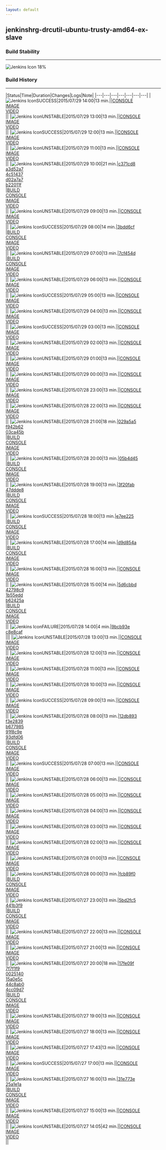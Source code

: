 ```yaml
---
layout: default
---
```

## jenkinshrg-drcutil-ubuntu-trusty-amd64-ex-slave
### Build Stability
___
![Jenkins Icon](http://jenkinshrg.github.io/images/48x48/health-00to19.png)
18%
  
### Build History
___
|Status|Time|Duration|Changes|Logs|Note|
|---|---|---|---|---|---|---|
|![Jenkins Icon](http://jenkinshrg.github.io/images/24x24/blue.png)SUCCESS|2015/07/29 14:00|13 min.||[CONSOLE](https://drive.google.com/file/d/0B54sHwaxmuM4VW5QaEQ4M19OU00/view?usp=drivesdk)<br>[IMAGE](https://drive.google.com/file/d/0B54sHwaxmuM4OUE3TGpkc0FtaFk/view?usp=drivesdk)<br>[VIDEO](https://drive.google.com/file/d/0B54sHwaxmuM4bEZUM3VyTzFYTjA/view?usp=drivesdk)<br>||
|![Jenkins Icon](http://jenkinshrg.github.io/images/24x24/yellow.png)UNSTABLE|2015/07/29 13:00|13 min.||[CONSOLE](https://drive.google.com/file/d/0B54sHwaxmuM4MGNGYnFUVmkya2c/view?usp=drivesdk)<br>[IMAGE](https://drive.google.com/file/d/0B54sHwaxmuM4RF9GX2lBVDQ1bzA/view?usp=drivesdk)<br>[VIDEO](https://drive.google.com/file/d/0B54sHwaxmuM4TjNIOVl4dTdOWFU/view?usp=drivesdk)<br>||
|![Jenkins Icon](http://jenkinshrg.github.io/images/24x24/blue.png)SUCCESS|2015/07/29 12:00|13 min.||[CONSOLE](https://drive.google.com/file/d/0B54sHwaxmuM4MU9UZUhsOTRiWGM/view?usp=drivesdk)<br>[IMAGE](https://drive.google.com/file/d/0B54sHwaxmuM4VllPdVJ0TFRXbUk/view?usp=drivesdk)<br>[VIDEO](https://drive.google.com/file/d/0B54sHwaxmuM4a1d4aE9oRFpEY1k/view?usp=drivesdk)<br>||
|![Jenkins Icon](http://jenkinshrg.github.io/images/24x24/yellow.png)UNSTABLE|2015/07/29 11:00|13 min.||[CONSOLE](https://drive.google.com/file/d/0B54sHwaxmuM4MTRiV0FOX3ROVk0/view?usp=drivesdk)<br>[IMAGE](https://drive.google.com/file/d/0B54sHwaxmuM4Z2h1N2VHNGpiRVU/view?usp=drivesdk)<br>[VIDEO](https://drive.google.com/file/d/0B54sHwaxmuM4aW1tRjZMcno5UEk/view?usp=drivesdk)<br>||
|![Jenkins Icon](http://jenkinshrg.github.io/images/24x24/yellow.png)UNSTABLE|2015/07/29 10:00|21 min.|[c371cd8](https://github.com/jrl-umi3218/hrpsys-humanoid/commit/c371cd8aaef4b9eb1d705ee19831ed3e9b955381)<br>[a3d52a7](https://github.com/jrl-umi3218/hrpsys-humanoid/commit/a3d52a7ca0a607caeca1b578d9b5a6456c6836a1)<br>[4c51437](https://github.com/jrl-umi3218/hrpsys-humanoid/commit/4c51437c699324e0c90dc68b5d128dfb5186489c)<br>[d02a7a7](https://github.com/jrl-umi3218/hrpsys-humanoid/commit/d02a7a733b78ba23f1adce96fa5a127de889fa18)<br>[b22011f](https://github.com/jrl-umi3218/hrpsys-humanoid/commit/b22011f93cb8d4a3de621a7fb407e4ac9f048173)<br>|[BUILD](https://drive.google.com/file/d/0B54sHwaxmuM4bmhIdW00TW5zNU0/view?usp=drivesdk)<br>[CONSOLE](https://drive.google.com/file/d/0B54sHwaxmuM4Uy1BeUtSM2s4T2c/view?usp=drivesdk)<br>[IMAGE](https://drive.google.com/file/d/0B54sHwaxmuM4TjRxSnhKbjJmeVk/view?usp=drivesdk)<br>[VIDEO](https://drive.google.com/file/d/0B54sHwaxmuM4Y0d0LXdZbWhiTFk/view?usp=drivesdk)<br>||
|![Jenkins Icon](http://jenkinshrg.github.io/images/24x24/yellow.png)UNSTABLE|2015/07/29 09:00|13 min.||[CONSOLE](https://drive.google.com/file/d/0B54sHwaxmuM4eUlkNjF4SEhEaXM/view?usp=drivesdk)<br>[IMAGE](https://drive.google.com/file/d/0B54sHwaxmuM4LU5pZkFFWXcweUU/view?usp=drivesdk)<br>[VIDEO](https://drive.google.com/file/d/0B54sHwaxmuM4b0xhLWVocjNUZms/view?usp=drivesdk)<br>||
|![Jenkins Icon](http://jenkinshrg.github.io/images/24x24/blue.png)SUCCESS|2015/07/29 08:00|14 min.|[3bdd6cf](https://github.com/fkanehiro/hrpsys-base/commit/3bdd6cf136c94f5fdc0bfad29b85f208db96eba9)<br>|[BUILD](https://drive.google.com/file/d/0B54sHwaxmuM4ZkhUa0tNS2RHOFU/view?usp=drivesdk)<br>[CONSOLE](https://drive.google.com/file/d/0B54sHwaxmuM4bjNhZGpBTWpHQ3M/view?usp=drivesdk)<br>[IMAGE](https://drive.google.com/file/d/0B54sHwaxmuM4ZzBHZkhyWmxQQWs/view?usp=drivesdk)<br>[VIDEO](https://drive.google.com/file/d/0B54sHwaxmuM4WGNJbUpyUUU4Q0U/view?usp=drivesdk)<br>||
|![Jenkins Icon](http://jenkinshrg.github.io/images/24x24/yellow.png)UNSTABLE|2015/07/29 07:00|13 min.|[7cf454d](https://github.com/fkanehiro/hrpsys-base/commit/7cf454d39cd7f108c394604e1dc833f02b636d7f)<br>|[BUILD](https://drive.google.com/file/d/0B54sHwaxmuM4dENhMkRYemR6N2s/view?usp=drivesdk)<br>[CONSOLE](https://drive.google.com/file/d/0B54sHwaxmuM4SXktYW1oVkJDQ0E/view?usp=drivesdk)<br>[IMAGE](https://drive.google.com/file/d/0B54sHwaxmuM4OG1BdUttdmFrc1k/view?usp=drivesdk)<br>[VIDEO](https://drive.google.com/file/d/0B54sHwaxmuM4V0EtWkJQTzk3Yzg/view?usp=drivesdk)<br>||
|![Jenkins Icon](http://jenkinshrg.github.io/images/24x24/yellow.png)UNSTABLE|2015/07/29 06:00|13 min.||[CONSOLE](https://drive.google.com/file/d/0B54sHwaxmuM4ejlZYllzNW4xNEU/view?usp=drivesdk)<br>[IMAGE](https://drive.google.com/file/d/0B54sHwaxmuM4X2lNbnVOaXBjWVk/view?usp=drivesdk)<br>[VIDEO](https://drive.google.com/file/d/0B54sHwaxmuM4cXNxVW9CVUJMbWc/view?usp=drivesdk)<br>||
|![Jenkins Icon](http://jenkinshrg.github.io/images/24x24/blue.png)SUCCESS|2015/07/29 05:00|13 min.||[CONSOLE](https://drive.google.com/file/d/0B54sHwaxmuM4VGxjZU5za0NPSm8/view?usp=drivesdk)<br>[IMAGE](https://drive.google.com/file/d/0B54sHwaxmuM4R3ZJYlk5UVE0N3M/view?usp=drivesdk)<br>[VIDEO](https://drive.google.com/file/d/0B54sHwaxmuM4NkhmY2NPOXZ3T1k/view?usp=drivesdk)<br>||
|![Jenkins Icon](http://jenkinshrg.github.io/images/24x24/yellow.png)UNSTABLE|2015/07/29 04:00|13 min.||[CONSOLE](https://drive.google.com/file/d/0B54sHwaxmuM4amlSbElkcXRlNGs/view?usp=drivesdk)<br>[IMAGE](https://drive.google.com/file/d/0B54sHwaxmuM4V29TQ1pvb2k4YmM/view?usp=drivesdk)<br>[VIDEO](https://drive.google.com/file/d/0B54sHwaxmuM4SXd0c29TanlZbGc/view?usp=drivesdk)<br>||
|![Jenkins Icon](http://jenkinshrg.github.io/images/24x24/blue.png)SUCCESS|2015/07/29 03:00|13 min.||[CONSOLE](https://drive.google.com/file/d/0B54sHwaxmuM4NzFZUzgtb1kwMlk/view?usp=drivesdk)<br>[IMAGE](https://drive.google.com/file/d/0B54sHwaxmuM4dnhJejBpTWZjbzA/view?usp=drivesdk)<br>[VIDEO](https://drive.google.com/file/d/0B54sHwaxmuM4VmpHRmhINEJuWk0/view?usp=drivesdk)<br>||
|![Jenkins Icon](http://jenkinshrg.github.io/images/24x24/yellow.png)UNSTABLE|2015/07/29 02:00|13 min.||[CONSOLE](https://drive.google.com/file/d/0B54sHwaxmuM4LWxEcFl4b0JMVDQ/view?usp=drivesdk)<br>[IMAGE](https://drive.google.com/file/d/0B54sHwaxmuM4eWZCWGk4WU9NcHc/view?usp=drivesdk)<br>[VIDEO](https://drive.google.com/file/d/0B54sHwaxmuM4enlBME1ldkp2dVU/view?usp=drivesdk)<br>||
|![Jenkins Icon](http://jenkinshrg.github.io/images/24x24/yellow.png)UNSTABLE|2015/07/29 01:00|13 min.||[CONSOLE](https://drive.google.com/file/d/0B54sHwaxmuM4ZXFpeFBMQlZhYm8/view?usp=drivesdk)<br>[IMAGE](https://drive.google.com/file/d/0B54sHwaxmuM4OXR5bHV3SHRzelE/view?usp=drivesdk)<br>[VIDEO](https://drive.google.com/file/d/0B54sHwaxmuM4Qy1neDYxZ0djdWs/view?usp=drivesdk)<br>||
|![Jenkins Icon](http://jenkinshrg.github.io/images/24x24/yellow.png)UNSTABLE|2015/07/29 00:00|13 min.||[CONSOLE](https://drive.google.com/file/d/0B54sHwaxmuM4eks1bVhaSTV0VUU/view?usp=drivesdk)<br>[IMAGE](https://drive.google.com/file/d/0B54sHwaxmuM4dGk0dENVdy1rNWc/view?usp=drivesdk)<br>[VIDEO](https://drive.google.com/file/d/0B54sHwaxmuM4M1NKb0pEYnNTSVk/view?usp=drivesdk)<br>||
|![Jenkins Icon](http://jenkinshrg.github.io/images/24x24/yellow.png)UNSTABLE|2015/07/28 23:00|13 min.||[CONSOLE](https://drive.google.com/file/d/0B54sHwaxmuM4X0Vib0laWmJzZE0/view?usp=drivesdk)<br>[IMAGE](https://drive.google.com/file/d/0B54sHwaxmuM4djVsWlN5Z29fWWc/view?usp=drivesdk)<br>[VIDEO](https://drive.google.com/file/d/0B54sHwaxmuM4bGx5RHF4bklPZDQ/view?usp=drivesdk)<br>||
|![Jenkins Icon](http://jenkinshrg.github.io/images/24x24/yellow.png)UNSTABLE|2015/07/28 22:00|13 min.||[CONSOLE](https://drive.google.com/file/d/0B54sHwaxmuM4di1qVzdrQmpoYU0/view?usp=drivesdk)<br>[IMAGE](https://drive.google.com/file/d/0B54sHwaxmuM4UXBCcVZGUEtFbmM/view?usp=drivesdk)<br>[VIDEO](https://drive.google.com/file/d/0B54sHwaxmuM4OG5qakt2d04tYjA/view?usp=drivesdk)<br>||
|![Jenkins Icon](http://jenkinshrg.github.io/images/24x24/yellow.png)UNSTABLE|2015/07/28 21:00|18 min.|[029a5a5](https://github.com/jrl-umi3218/hmc2/commit/029a5a50cb83e3e3253fb0e332be037ad4fe4984)<br>[f942b62](https://github.com/jrl-umi3218/hrpsys-humanoid/commit/f942b622993b4ba9755beb79060b2fc2531321c4)<br>[03ca45b](https://github.com/jrl-umi3218/hrpsys-humanoid/commit/03ca45b16da9ba6aea88cf8fd51b8f87267fdc1a)<br>|[BUILD](https://drive.google.com/file/d/0B54sHwaxmuM4REJPZENQSWpjVWc/view?usp=drivesdk)<br>[CONSOLE](https://drive.google.com/file/d/0B54sHwaxmuM4MFB1T1V2YTh3MTQ/view?usp=drivesdk)<br>[IMAGE](https://drive.google.com/file/d/0B54sHwaxmuM4ZUV1bUNYOHRmeWc/view?usp=drivesdk)<br>[VIDEO](https://drive.google.com/file/d/0B54sHwaxmuM4S1ItaVJudjJIWnM/view?usp=drivesdk)<br>||
|![Jenkins Icon](http://jenkinshrg.github.io/images/24x24/yellow.png)UNSTABLE|2015/07/28 20:00|13 min.|[05b4d45](https://github.com/jrl-umi3218/hrpsys-humanoid/commit/05b4d4535ba3d516e91c44a5c09686c99375b040)<br>|[BUILD](https://drive.google.com/file/d/0B54sHwaxmuM4ZTd1Z19mZGRnbE0/view?usp=drivesdk)<br>[CONSOLE](https://drive.google.com/file/d/0B54sHwaxmuM4bXhFN2cyRjdOaUU/view?usp=drivesdk)<br>[IMAGE](https://drive.google.com/file/d/0B54sHwaxmuM4RzlMejRNbm9vcmc/view?usp=drivesdk)<br>[VIDEO](https://drive.google.com/file/d/0B54sHwaxmuM4UTc4bmhYd3lYYTQ/view?usp=drivesdk)<br>||
|![Jenkins Icon](http://jenkinshrg.github.io/images/24x24/yellow.png)UNSTABLE|2015/07/28 19:00|13 min.|[3f20fab](https://github.com/fkanehiro/hrpsys-base/commit/3f20fab8feda6709cc9068cd3d921aa07b5b6c12)<br>[47ddde8](https://github.com/jrl-umi3218/hrpsys-humanoid/commit/47ddde8db2d067922ffbcc1ade298da41aaa2eb3)<br>|[BUILD](https://drive.google.com/file/d/0B54sHwaxmuM4OHNGUVZwbWNrU3c/view?usp=drivesdk)<br>[CONSOLE](https://drive.google.com/file/d/0B54sHwaxmuM4RXc3eWZ6SFJuYjg/view?usp=drivesdk)<br>[IMAGE](https://drive.google.com/file/d/0B54sHwaxmuM4a3ZjaUtpclp3VFU/view?usp=drivesdk)<br>[VIDEO](https://drive.google.com/file/d/0B54sHwaxmuM4WnI2NktNdE5RZEk/view?usp=drivesdk)<br>||
|![Jenkins Icon](http://jenkinshrg.github.io/images/24x24/blue.png)SUCCESS|2015/07/28 18:00|13 min.|[e7ee225](https://github.com/jrl-umi3218/hrpsys-humanoid/commit/e7ee22562be9cda2487f0da69c015f4f1d38a76a)<br>|[BUILD](https://drive.google.com/file/d/0B54sHwaxmuM4djRLeXNvNFF0TVU/view?usp=drivesdk)<br>[CONSOLE](https://drive.google.com/file/d/0B54sHwaxmuM4dkg1RnQ5RGJsNk0/view?usp=drivesdk)<br>[IMAGE](https://drive.google.com/file/d/0B54sHwaxmuM4ZldSRk1QQl9HZlE/view?usp=drivesdk)<br>[VIDEO](https://drive.google.com/file/d/0B54sHwaxmuM4ZkFMOTFMREplUlE/view?usp=drivesdk)<br>||
|![Jenkins Icon](http://jenkinshrg.github.io/images/24x24/yellow.png)UNSTABLE|2015/07/28 17:00|14 min.|[d9d854a](https://github.com/jrl-umi3218/hrp2-drc/commit/d9d854a7f05532f048643fb2786e38eb3077ee97)<br>|[BUILD](https://drive.google.com/file/d/0B54sHwaxmuM4emtmdkowZkhDZW8/view?usp=drivesdk)<br>[CONSOLE](https://drive.google.com/file/d/0B54sHwaxmuM4d1BfSTFuN21kUDg/view?usp=drivesdk)<br>[IMAGE](https://drive.google.com/file/d/0B54sHwaxmuM4bjFtbWQ2TDV1aHc/view?usp=drivesdk)<br>[VIDEO](https://drive.google.com/file/d/0B54sHwaxmuM4ZTQ0aURKR190dUE/view?usp=drivesdk)<br>||
|![Jenkins Icon](http://jenkinshrg.github.io/images/24x24/yellow.png)UNSTABLE|2015/07/28 16:00|13 min.||[CONSOLE](https://drive.google.com/file/d/0B54sHwaxmuM4Q1ZhM1hTbU1HMGM/view?usp=drivesdk)<br>[IMAGE](https://drive.google.com/file/d/0B54sHwaxmuM4dEJFT2paaVhUYkk/view?usp=drivesdk)<br>[VIDEO](https://drive.google.com/file/d/0B54sHwaxmuM4MjdfNTdDeUE1ckk/view?usp=drivesdk)<br>||
|![Jenkins Icon](http://jenkinshrg.github.io/images/24x24/yellow.png)UNSTABLE|2015/07/28 15:00|14 min.|[5d6cbbd](https://github.com/jrl-umi3218/hmc2/commit/5d6cbbdb796c14c0f5c6adfeb129a07bd3930733)<br>[42798c9](https://github.com/jrl-umi3218/hmc2/commit/42798c9973a33cb500910bf0a410e8a74516a488)<br>[1b55edd](https://github.com/jrl-umi3218/hrpsys-humanoid/commit/1b55edd17ef06dc36fab668b6b87665b6becd8f7)<br>[b62425a](https://github.com/jrl-umi3218/hrpsys-humanoid/commit/b62425a4244bf5210d5818ff4e4012592f79bb28)<br>|[BUILD](https://drive.google.com/file/d/0B54sHwaxmuM4cmhZUjBubWs5SG8/view?usp=drivesdk)<br>[CONSOLE](https://drive.google.com/file/d/0B54sHwaxmuM4TkdyZTlPQmJKUmM/view?usp=drivesdk)<br>[IMAGE](https://drive.google.com/file/d/0B54sHwaxmuM4VFhRQVk3ZTFxQk0/view?usp=drivesdk)<br>[VIDEO](https://drive.google.com/file/d/0B54sHwaxmuM4YUhxOFRPeno2MUk/view?usp=drivesdk)<br>||
|![Jenkins Icon](http://jenkinshrg.github.io/images/24x24/red.png)FAILURE|2015/07/28 14:00|4 min.|[9bcb93e](https://github.com/jrl-umi3218/hmc2/commit/9bcb93e10c6c29f8bea862f4d8c07d999bfe29aa)<br>[c8e8caf](https://github.com/jrl-umi3218/hrpsys-humanoid/commit/c8e8caf0fc1dc0a7dcf6c4f404da13720fd63de2)<br>|||
|![Jenkins Icon](http://jenkinshrg.github.io/images/24x24/yellow.png)UNSTABLE|2015/07/28 13:00|13 min.||[CONSOLE](https://drive.google.com/file/d/0B54sHwaxmuM4VURWUEZEdk91ZTQ/view?usp=drivesdk)<br>[IMAGE](https://drive.google.com/file/d/0B54sHwaxmuM4dGc1Rm1PMG5sRlE/view?usp=drivesdk)<br>[VIDEO](https://drive.google.com/file/d/0B54sHwaxmuM4b3otb3E2T0NQR3M/view?usp=drivesdk)<br>||
|![Jenkins Icon](http://jenkinshrg.github.io/images/24x24/yellow.png)UNSTABLE|2015/07/28 12:00|13 min.||[CONSOLE](https://drive.google.com/file/d/0B54sHwaxmuM4T29JOWN5Y25nLVU/view?usp=drivesdk)<br>[IMAGE](https://drive.google.com/file/d/0B54sHwaxmuM4MmtOZ21WZTVkck0/view?usp=drivesdk)<br>[VIDEO](https://drive.google.com/file/d/0B54sHwaxmuM4eTJFbzhHRTJyX3c/view?usp=drivesdk)<br>||
|![Jenkins Icon](http://jenkinshrg.github.io/images/24x24/yellow.png)UNSTABLE|2015/07/28 11:00|13 min.||[CONSOLE](https://drive.google.com/file/d/0B54sHwaxmuM4TTVlV1E2b3M2c1k/view?usp=drivesdk)<br>[IMAGE](https://drive.google.com/file/d/0B54sHwaxmuM4TlNxTVlTRUJUVnM/view?usp=drivesdk)<br>[VIDEO](https://drive.google.com/file/d/0B54sHwaxmuM4OHRUR0U3Mm93Nkk/view?usp=drivesdk)<br>||
|![Jenkins Icon](http://jenkinshrg.github.io/images/24x24/yellow.png)UNSTABLE|2015/07/28 10:00|13 min.||[CONSOLE](https://drive.google.com/file/d/0B54sHwaxmuM4MGZ2UDF3Z3FFM0U/view?usp=drivesdk)<br>[IMAGE](https://drive.google.com/file/d/0B54sHwaxmuM4eWtyUDNnM2dUTkE/view?usp=drivesdk)<br>[VIDEO](https://drive.google.com/file/d/0B54sHwaxmuM4WWxRZk9PMkl1REk/view?usp=drivesdk)<br>||
|![Jenkins Icon](http://jenkinshrg.github.io/images/24x24/blue.png)SUCCESS|2015/07/28 09:00|13 min.||[CONSOLE](https://drive.google.com/file/d/0B54sHwaxmuM4UlZOY2h2N3FrMms/view?usp=drivesdk)<br>[IMAGE](https://drive.google.com/file/d/0B54sHwaxmuM4eXZSa2xXMkJwNms/view?usp=drivesdk)<br>[VIDEO](https://drive.google.com/file/d/0B54sHwaxmuM4Q3BnaDV0NWJqeFU/view?usp=drivesdk)<br>||
|![Jenkins Icon](http://jenkinshrg.github.io/images/24x24/yellow.png)UNSTABLE|2015/07/28 08:00|13 min.|[12db893](https://github.com/fkanehiro/hrpsys-base/commit/12db893d2cd67e84bf98f1843ecbfcdc81e4f2a3)<br>[f3e2839](https://github.com/fkanehiro/hrpsys-base/commit/f3e2839cac5291c07f44a0e239ee3cc8d8ef4fef)<br>[b677985](https://github.com/fkanehiro/hrpsys-base/commit/b677985b388b747fcdbde285f441ca0c8ecb0f81)<br>[91f8c9e](https://github.com/fkanehiro/hrpsys-base/commit/91f8c9eb34fa013ec73d3fe58c93da85937a873d)<br>[93dfd06](https://github.com/fkanehiro/hrpsys-base/commit/93dfd065a03424f30166cfe24731b603caa8fe6f)<br>|[BUILD](https://drive.google.com/file/d/0B54sHwaxmuM4bVNTRlFucFNiZEk/view?usp=drivesdk)<br>[CONSOLE](https://drive.google.com/file/d/0B54sHwaxmuM4dUptMmZlbXQyOFE/view?usp=drivesdk)<br>[IMAGE](https://drive.google.com/file/d/0B54sHwaxmuM4Ym1qby14SWZicDQ/view?usp=drivesdk)<br>[VIDEO](https://drive.google.com/file/d/0B54sHwaxmuM4UklMUXl1cGg2MXc/view?usp=drivesdk)<br>||
|![Jenkins Icon](http://jenkinshrg.github.io/images/24x24/blue.png)SUCCESS|2015/07/28 07:00|13 min.||[CONSOLE](https://drive.google.com/file/d/0B54sHwaxmuM4bFNlazNGZ1FVaE0/view?usp=drivesdk)<br>[IMAGE](https://drive.google.com/file/d/0B54sHwaxmuM4dlZVZVZTOXZRUGc/view?usp=drivesdk)<br>[VIDEO](https://drive.google.com/file/d/0B54sHwaxmuM4UUVoYW12TWJrUjg/view?usp=drivesdk)<br>||
|![Jenkins Icon](http://jenkinshrg.github.io/images/24x24/yellow.png)UNSTABLE|2015/07/28 06:00|13 min.||[CONSOLE](https://drive.google.com/file/d/0B54sHwaxmuM4X1BoU09oUFBRVFk/view?usp=drivesdk)<br>[IMAGE](https://drive.google.com/file/d/0B54sHwaxmuM4UjhPUWlDd2x4T1E/view?usp=drivesdk)<br>[VIDEO](https://drive.google.com/file/d/0B54sHwaxmuM4MnY3WnlhVXhLRlE/view?usp=drivesdk)<br>||
|![Jenkins Icon](http://jenkinshrg.github.io/images/24x24/yellow.png)UNSTABLE|2015/07/28 05:00|13 min.||[CONSOLE](https://drive.google.com/file/d/0B54sHwaxmuM4T1ROVlBBVTdSbzg/view?usp=drivesdk)<br>[IMAGE](https://drive.google.com/file/d/0B54sHwaxmuM4NDk2Z0NEdmoyUXc/view?usp=drivesdk)<br>[VIDEO](https://drive.google.com/file/d/0B54sHwaxmuM4TFlBWHlpbElwbms/view?usp=drivesdk)<br>||
|![Jenkins Icon](http://jenkinshrg.github.io/images/24x24/yellow.png)UNSTABLE|2015/07/28 04:00|13 min.||[CONSOLE](https://drive.google.com/file/d/0B54sHwaxmuM4N0VPYnJMc1FweWs/view?usp=drivesdk)<br>[IMAGE](https://drive.google.com/file/d/0B54sHwaxmuM4T1NLcVZ6Njd0Qms/view?usp=drivesdk)<br>[VIDEO](https://drive.google.com/file/d/0B54sHwaxmuM4TVIxWWxpQjFqOHM/view?usp=drivesdk)<br>||
|![Jenkins Icon](http://jenkinshrg.github.io/images/24x24/yellow.png)UNSTABLE|2015/07/28 03:00|13 min.||[CONSOLE](https://drive.google.com/file/d/0B54sHwaxmuM4NE83UWNlUmw3WlU/view?usp=drivesdk)<br>[IMAGE](https://drive.google.com/file/d/0B54sHwaxmuM4aDl2Ykg5aTFpVEk/view?usp=drivesdk)<br>[VIDEO](https://drive.google.com/file/d/0B54sHwaxmuM4NGdfWUphVi1oOEU/view?usp=drivesdk)<br>||
|![Jenkins Icon](http://jenkinshrg.github.io/images/24x24/yellow.png)UNSTABLE|2015/07/28 02:00|13 min.||[CONSOLE](https://drive.google.com/file/d/0B54sHwaxmuM4ZW55X3BEbGY3aEU/view?usp=drivesdk)<br>[IMAGE](https://drive.google.com/file/d/0B54sHwaxmuM4YnREQWJwU0k3eXM/view?usp=drivesdk)<br>[VIDEO](https://drive.google.com/file/d/0B54sHwaxmuM4dWFRSnhuTDRHekU/view?usp=drivesdk)<br>||
|![Jenkins Icon](http://jenkinshrg.github.io/images/24x24/yellow.png)UNSTABLE|2015/07/28 01:00|13 min.||[CONSOLE](https://drive.google.com/file/d/0B54sHwaxmuM4U2w4NzRtaDc2YWs/view?usp=drivesdk)<br>[IMAGE](https://drive.google.com/file/d/0B54sHwaxmuM4N0p5cF8xU1h6Skk/view?usp=drivesdk)<br>[VIDEO](https://drive.google.com/file/d/0B54sHwaxmuM4S2hEdExscmlhaGc/view?usp=drivesdk)<br>||
|![Jenkins Icon](http://jenkinshrg.github.io/images/24x24/yellow.png)UNSTABLE|2015/07/28 00:00|13 min.|[fcb89f0](https://github.com/jrl-umi3218/hmc2/commit/fcb89f0a08fd431cf55bcce835744ea569c92614)<br>|[BUILD](https://drive.google.com/file/d/0B54sHwaxmuM4elZMVERpaGl2ckU/view?usp=drivesdk)<br>[CONSOLE](https://drive.google.com/file/d/0B54sHwaxmuM4NW5Wal9HOC1tUW8/view?usp=drivesdk)<br>[IMAGE](https://drive.google.com/file/d/0B54sHwaxmuM4ODA1T1diZWNFclU/view?usp=drivesdk)<br>[VIDEO](https://drive.google.com/file/d/0B54sHwaxmuM4SzNoZDRsc2ppRTQ/view?usp=drivesdk)<br>||
|![Jenkins Icon](http://jenkinshrg.github.io/images/24x24/yellow.png)UNSTABLE|2015/07/27 23:00|13 min.|[5bd2fc5](https://github.com/fkanehiro/hrpsys-base/commit/5bd2fc5c4207936be7fb08460a2597bef6c006b5)<br>[441b3f9](https://github.com/fkanehiro/hrpsys-base/commit/441b3f98270d7a15caff7ea601c1e12e2c720ba6)<br>|[BUILD](https://drive.google.com/file/d/0B54sHwaxmuM4M1BETFpYcS1CVm8/view?usp=drivesdk)<br>[CONSOLE](https://drive.google.com/file/d/0B54sHwaxmuM4dVdqVklHYUdtWlE/view?usp=drivesdk)<br>[IMAGE](https://drive.google.com/file/d/0B54sHwaxmuM4UjF0TmZ6VExzdUE/view?usp=drivesdk)<br>[VIDEO](https://drive.google.com/file/d/0B54sHwaxmuM4SndSWVVRTXVYdGs/view?usp=drivesdk)<br>||
|![Jenkins Icon](http://jenkinshrg.github.io/images/24x24/yellow.png)UNSTABLE|2015/07/27 22:00|13 min.||[CONSOLE](https://drive.google.com/file/d/0B54sHwaxmuM4c014clE1MTBUcEU/view?usp=drivesdk)<br>[IMAGE](https://drive.google.com/file/d/0B54sHwaxmuM4Zzh2VXJPejQ3bDg/view?usp=drivesdk)<br>[VIDEO](https://drive.google.com/file/d/0B54sHwaxmuM4N0pGNlc5dEdlT0U/view?usp=drivesdk)<br>||
|![Jenkins Icon](http://jenkinshrg.github.io/images/24x24/yellow.png)UNSTABLE|2015/07/27 21:00|13 min.||[CONSOLE](https://drive.google.com/file/d/0B54sHwaxmuM4NWRUNnZvMFhrVlU/view?usp=drivesdk)<br>[IMAGE](https://drive.google.com/file/d/0B54sHwaxmuM4eUpsT2xhcXJWN3M/view?usp=drivesdk)<br>[VIDEO](https://drive.google.com/file/d/0B54sHwaxmuM4VkN3NHc4ZFF4ZEE/view?usp=drivesdk)<br>||
|![Jenkins Icon](http://jenkinshrg.github.io/images/24x24/yellow.png)UNSTABLE|2015/07/27 20:00|18 min.|[17fe09f](https://github.com/jrl-umi3218/hmc2/commit/17fe09f03d1d4b2a133c2b6c50e260e45102acb8)<br>[7f7f1f9](https://github.com/jrl-umi3218/hmc2/commit/7f7f1f9fe3d11298d0bee7d13890d08e95068351)<br>[0025140](https://github.com/jrl-umi3218/hmc2/commit/00251405849da1831c10d07cbdc9fa8457861535)<br>[15a0e5c](https://github.com/jrl-umi3218/hmc2/commit/15a0e5c06a1b1df038bc340901c8ac7e5f32234c)<br>[44c8ab0](https://github.com/jrl-umi3218/hrpsys-humanoid/commit/44c8ab0fed9803a5230416832d6d587e21f48abb)<br>[4cc09d7](https://github.com/jrl-umi3218/hrpsys-humanoid/commit/4cc09d7c17e09908f4d7d6bfacc8835e6bdcd5c8)<br>|[BUILD](https://drive.google.com/file/d/0B54sHwaxmuM4Qy1Tbkl6b2hneW8/view?usp=drivesdk)<br>[CONSOLE](https://drive.google.com/file/d/0B54sHwaxmuM4Wm5YTUxBZ1FITkE/view?usp=drivesdk)<br>[IMAGE](https://drive.google.com/file/d/0B54sHwaxmuM4M29hcG9aa0FRZWM/view?usp=drivesdk)<br>[VIDEO](https://drive.google.com/file/d/0B54sHwaxmuM4NXYtTzJiaXdwNzA/view?usp=drivesdk)<br>||
|![Jenkins Icon](http://jenkinshrg.github.io/images/24x24/yellow.png)UNSTABLE|2015/07/27 19:00|13 min.||[CONSOLE](https://drive.google.com/file/d/0B54sHwaxmuM4WUxuVncwYnpQWXM/view?usp=drivesdk)<br>[IMAGE](https://drive.google.com/file/d/0B54sHwaxmuM4WERDTGdYLWkycTQ/view?usp=drivesdk)<br>[VIDEO](https://drive.google.com/file/d/0B54sHwaxmuM4ZXdSLVZ2emltSkk/view?usp=drivesdk)<br>||
|![Jenkins Icon](http://jenkinshrg.github.io/images/24x24/yellow.png)UNSTABLE|2015/07/27 18:00|13 min.||[CONSOLE](https://drive.google.com/file/d/0B54sHwaxmuM4V2J4WGh2LXBGYjA/view?usp=drivesdk)<br>[IMAGE](https://drive.google.com/file/d/0B54sHwaxmuM4RXdBVTBxNE5qVlk/view?usp=drivesdk)<br>[VIDEO](https://drive.google.com/file/d/0B54sHwaxmuM4VHQ2TVlGay10THc/view?usp=drivesdk)<br>||
|![Jenkins Icon](http://jenkinshrg.github.io/images/24x24/yellow.png)UNSTABLE|2015/07/27 17:43|13 min.||[CONSOLE](https://drive.google.com/file/d/0B54sHwaxmuM4VDBDSlE4eWFaQ0E/view?usp=drivesdk)<br>[IMAGE](https://drive.google.com/file/d/0B54sHwaxmuM4eHc5RmFIMF9GVlU/view?usp=drivesdk)<br>[VIDEO](https://drive.google.com/file/d/0B54sHwaxmuM4RElFcW1tOUhJbTQ/view?usp=drivesdk)<br>||
|![Jenkins Icon](http://jenkinshrg.github.io/images/24x24/blue.png)SUCCESS|2015/07/27 17:00|13 min.||[CONSOLE](https://drive.google.com/file/d/0B54sHwaxmuM4dlNQZ0xBNjNmb2M/view?usp=drivesdk)<br>[IMAGE](https://drive.google.com/file/d/0B54sHwaxmuM4NHpSbzd6cmZ3b0U/view?usp=drivesdk)<br>[VIDEO](https://drive.google.com/file/d/0B54sHwaxmuM4blFrbTVxQU9CWTA/view?usp=drivesdk)<br>||
|![Jenkins Icon](http://jenkinshrg.github.io/images/24x24/yellow.png)UNSTABLE|2015/07/27 16:00|13 min.|[31e773e](https://github.com/fkanehiro/hrpsys-base/commit/31e773e159a8f132b97b378f264ec25a58e3d2ad)<br>[25a1e1a](https://github.com/fkanehiro/hrpsys-base/commit/25a1e1a0839a500ae3a005f22729dcdb4fef2a75)<br>|[BUILD](https://drive.google.com/file/d/0B54sHwaxmuM4U2RSOEtSNEszd2M/view?usp=drivesdk)<br>[CONSOLE](https://drive.google.com/file/d/0B54sHwaxmuM4ZFRMWXhNcXd3ZTA/view?usp=drivesdk)<br>[IMAGE](https://drive.google.com/file/d/0B54sHwaxmuM4UGU0UmxaempKOU0/view?usp=drivesdk)<br>[VIDEO](https://drive.google.com/file/d/0B54sHwaxmuM4V0c1N25vYmxUSjQ/view?usp=drivesdk)<br>||
|![Jenkins Icon](http://jenkinshrg.github.io/images/24x24/yellow.png)UNSTABLE|2015/07/27 15:00|13 min.||[CONSOLE](https://drive.google.com/file/d/0B54sHwaxmuM4NkNHcWZjdVl1UVU/view?usp=drivesdk)<br>[IMAGE](https://drive.google.com/file/d/0B54sHwaxmuM4OFZMWl9HZzR3M0E/view?usp=drivesdk)<br>[VIDEO](https://drive.google.com/file/d/0B54sHwaxmuM4ekJlck1mSzVIMjg/view?usp=drivesdk)<br>||
|![Jenkins Icon](http://jenkinshrg.github.io/images/24x24/yellow.png)UNSTABLE|2015/07/27 14:05|42 min.||[CONSOLE](https://drive.google.com/file/d/0B54sHwaxmuM4QmRld1pIUlRsWEU/view?usp=drivesdk)<br>[IMAGE](https://drive.google.com/file/d/0B54sHwaxmuM4aWxnN1c0VXhJT2M/view?usp=drivesdk)<br>[VIDEO](https://drive.google.com/file/d/0B54sHwaxmuM4REM1UkNvQS1ibEE/view?usp=drivesdk)<br>||
